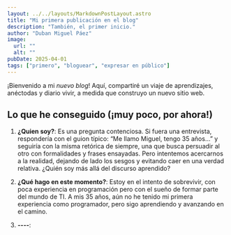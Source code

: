 ```yaml
---
layout: ../../layouts/MarkdownPostLayout.astro
title: "Mi primera publicación en el blog"
description: "También, el primer inicio."
author: "Duban Miguel Páez"
image:
  url: ""
  alt: ""
pubDate: 2025-04-01
tags: ["primero", "bloguear", "expresar en público"]
---
```


¡Bienvenido a mi _nuevo blog_! Aquí, compartiré un viaje de aprendizajes, anéctodas y diario vivir, a medida que construyo un nuevo sitio web.

## Lo que he conseguido (¡muy poco, por ahora!)

1. **¿Quien soy?**: Es una pregunta contenciosa. Si fuera una entrevista, respondería con el guion típico: “Me llamo Miguel, tengo 35 años...” y seguiría con la misma retórica de siempre, una que busca persuadir al otro con formalidades y frases ensayadas. Pero intentemos acercarnos a la realidad, dejando de lado los sesgos y evitando caer en una verdad relativa. ¿Quién soy más allá del discurso aprendido?

2. **¿Qué hago en este momento?**: Estoy en el intento de sobrevivir, con poca experiencia en programación pero con el sueño de formar parte del mundo de TI. A mis 35 años, aún no he tenido mi primera experiencia como programador, pero sigo aprendiendo y avanzando en el camino.

3. **----**: 